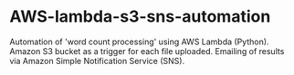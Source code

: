 # AWS-lambda-s3-sns-automation
Automation of 'word count processing' using AWS Lambda (Python). Amazon S3 bucket as a trigger for each file uploaded. Emailing of results via Amazon Simple Notification Service (SNS).
